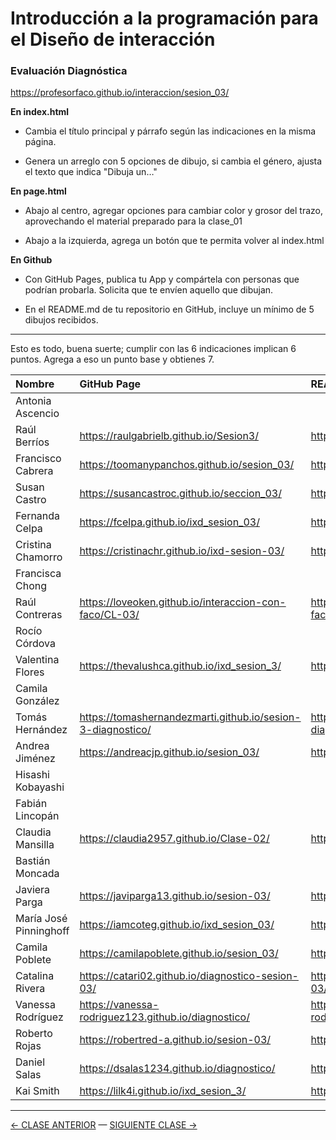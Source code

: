 # Introducción a la programación para el Diseño de interacción

### Evaluación Diagnóstica

https://profesorfaco.github.io/interaccion/sesion_03/

**En index.html**

- Cambia el título principal y párrafo según las indicaciones en la misma página.

- Genera un arreglo con 5 opciones de dibujo, si cambia el género, ajusta el texto que indica "Dibuja un…"

**En page.html**

- Abajo al centro, agregar opciones para cambiar color y grosor del trazo, aprovechando el material preparado para la clase_01

- Abajo a la izquierda, agrega un botón que te permita volver al index.html

**En Github**

- Con GitHub Pages, publica tu App y compártela con personas que podrían probarla. Solicita que te envíen aquello que dibujan.

- En el README.md de tu repositorio en GitHub, incluye un mínimo de 5 dibujos recibidos.

- - - - - - -

Esto es todo, buena suerte; cumplir con las 6 indicaciones implican 6 puntos. Agrega a eso un punto base y obtienes 7.

| Nombre           | GitHub Page | README.md | 
|:-----------------|:------------|:----------|
| Antonia Ascencio | | |
| Raúl Berríos	| https://raulgabrielb.github.io/Sesion3/ | https://github.com/raulgabrielb/Sesion3/#readme |
| Francisco	Cabrera | https://toomanypanchos.github.io/sesion_03/ | https://github.com/toomanypanchos/sesion_03/#readme |
| Susan Castro | https://susancastroc.github.io/seccion_03/ | https://github.com/susancastroc/seccion_03/#readme |
| Fernanda Celpa | https://fcelpa.github.io/ixd_sesion_03/ | https://github.com/fcelpa/ixd_sesion_03/#readme |
| Cristina Chamorro | https://cristinachr.github.io/ixd-sesion-03/ | https://github.com/cristinachr/ixd-sesion-03/#readme |
| Francisca Chong | | |	
| Raúl Contreras | https://loveoken.github.io/interaccion-con-faco/CL-03/ | https://github.com/LoveOken/interaccion-con-faco/tree/main/CL-03#readme |
| Rocío Córdova | | |	
| Valentina Flores | https://thevalushca.github.io/ixd_sesion_3/ | https://github.com/thevalushca/ixd_sesion_3/#readme |
| Camila González | | |
| Tomás Hernández | https://tomashernandezmarti.github.io/sesion-3-diagnostico/ | https://github.com/tomashernandezmarti/sesion-3-diagnostico/#readme |	
| Andrea Jiménez | https://andreacjp.github.io/sesion_03/ | https://github.com/andreacjp/sesion_03/#readme |
| Hisashi Kobayashi | | |	
| Fabián Lincopán | | |	
| Claudia Mansilla | https://claudia2957.github.io/Clase-02/ | https://github.com/claudia2957/Clase-02/#readme | 
| Bastián Moncada | | |	
| Javiera Parga | https://javiparga13.github.io/sesion-03/ | https://github.com/javiparga13/sesion-03/#readme |
| María José Pinninghoff | https://iamcoteg.github.io/ixd_sesion_03/ | https://github.com/iamcoteg/sesion_03/#readme |
| Camila Poblete | https://camilapoblete.github.io/sesion_03/ | https://github.com/camilapoblete/sesion_03/#readme |
| Catalina Rivera | https://catari02.github.io/diagnostico-sesion-03/ | https://github.com/catari02/diagnostico-sesion-03/#readme |
| Vanessa Rodríguez | https://vanessa-rodriguez123.github.io/diagnostico/ | https://github.com/vanessa-rodriguez123/diagnostico/#readme |
| Roberto Rojas | https://robertred-a.github.io/sesion-03/ | https://github.com/robertred-a/sesion-03/#readme |
| Daniel Salas | https://dsalas1234.github.io/diagnostico/ | https://github.com/dsalas1234/diagnostico/#readme |
| Kai Smith | https://lilk4i.github.io/ixd_sesion_3/ | https://github.com/lilk4i/ixd_sesion_3/#readme |



- - - - - - - 

[← CLASE ANTERIOR](https://github.com/profesorfaco/interaccion/tree/main/sesion_02) — [SIGUIENTE CLASE →](https://github.com/profesorfaco/interaccion/tree/main/sesion_04)
